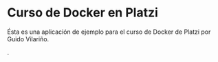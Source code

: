 # Curso de Docker en Platzi

Ésta es una aplicación de ejemplo para el curso de Docker de Platzi por Guido
Vilariño.

.
